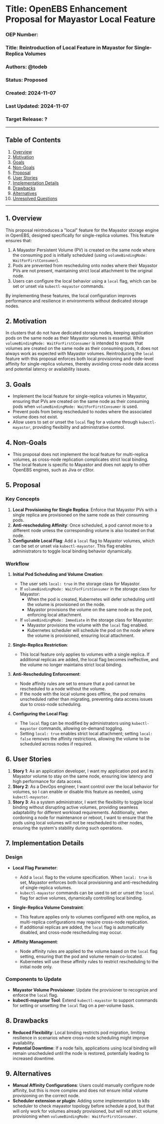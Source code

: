 # Title: OpenEBS Enhancement Proposal for Mayastor Local Feature

### OEP Number: <To be assigned>
### Title: Reintroduction of Local Feature in Mayastor for Single-Replica Volumes
### Authors: @todeb
### Status: Proposed
### Created: 2024-11-07
### Last Updated: 2024-11-07
### Target Release: ?

---

## Table of Contents

1. [Overview](#overview)
2. [Motivation](#motivation)
3. [Goals](#goals)
4. [Non-Goals](#non-goals)
5. [Proposal](#proposal)
6. [User Stories](#user-stories)
7. [Implementation Details](#implementation-details)
8. [Drawbacks](#drawbacks)
9. [Alternatives](#alternatives)
10. [Unresolved Questions](#unresolved-questions)

---

## 1. Overview

This proposal reintroduces a "local" feature for the Mayastor storage engine in OpenEBS, designed specifically for single-replica volumes. This feature ensures that:

1. A Mayastor Persistent Volume (PV) is created on the same node where the consuming pod is initially scheduled (using `volumeBindingMode: WaitForFirstConsumer`).
2. Pods are prevented from rescheduling onto nodes where their Mayastor PVs are not present, maintaining strict local attachment to the original node.
3. Users can configure the local behavior using a `local` flag, which can be set or unset via `kubectl-mayastor` commands.

By implementing these features, the local configuration improves performance and resilience in environments without dedicated storage nodes.

## 2. Motivation

In clusters that do not have dedicated storage nodes, keeping application pods on the same node as their Mayastor volumes is essential. While `volumeBindingMode: WaitForFirstConsumer` is intended to ensure that volumes are created on the same node as their consuming pods, it does not always work as expected with Mayastor volumes. Reintroducing the `local` feature with this proposal enforces both local provisioning and node-level affinity for single-replica volumes, thereby avoiding cross-node data access and potential latency or availability issues.

## 3. Goals

- Implement the local feature for single-replica volumes in Mayastor, ensuring that PVs are created on the same node as their consuming pods when `volumeBindingMode: WaitForFirstConsumer` is used.
- Prevent pods from being rescheduled to nodes where the associated volume does not exist.
- Allow users to set or unset the `local` flag for a volume through `kubectl-mayastor`, providing flexibility and administrative control.

## 4. Non-Goals

- This proposal does not implement the local feature for multi-replica volumes, as cross-node replication complicates strict local binding.
- The local feature is specific to Mayastor and does not apply to other OpenEBS engines, such as Jiva or cStor.

## 5. Proposal

### Key Concepts

1. **Local Provisioning for Single Replica**: Enforce that Mayastor PVs with a single replica are provisioned on the same node as their consuming pods.
2. **Anti-rescheduling Affinity**: Once scheduled, a pod cannot move to a different node unless the corresponding volume is also located on that node.
3. **Configurable Local Flag**: Add a `local` flag to Mayastor volumes, which can be set or unset via `kubectl-mayastor`. This flag enables administrators to toggle local binding behavior dynamically.

### Workflow

1. **Initial Pod Scheduling and Volume Creation**:
   - The user sets `local: true` in the storage class for Mayastor.
   - If `volumeBindingMode: WaitForFirstConsumer` in the storage class for Mayastor:
     - When the pod is created, Kubernetes will defer scheduling until the volume is provisioned on the node.
     - Mayastor provisions the volume on the same node as the pod, enforcing local attachment.
   - If `volumeBindingMode: Immediate` in the storage class for Mayastor:
     - Mayastor provisions the volume with the `local` flag enabled.
     - Kubernetes scheduler will schedule the pod on the node where the volume is provisioned, ensuring local attachment.

2. **Single-Replica Restriction**:
   - This local feature only applies to volumes with a single replica. If additional replicas are added, the local flag becomes ineffective, and the volume no longer maintains strict local binding.

3. **Anti-Rescheduling Enforcement**:
   - Node affinity rules are set to ensure that a pod cannot be rescheduled to a node without the volume.
   - If the node with the local volume goes offline, the pod remains unscheduled rather than migrating, preventing data access issues due to cross-node scheduling.

4. **Configuring the Local Flag**:
   - The `local` flag can be modified by administrators using `kubectl-mayastor` commands, allowing on-demand toggling.
   - Setting `local: true` enables strict local attachment; setting `local: false` removes the affinity restrictions, allowing the volume to be scheduled across nodes if required.

## 6. User Stories

1. **Story 1**: As an application developer, I want my application pod and its Mayastor volume to stay on the same node, ensuring low latency and high performance for data access.
2. **Story 2**: As a DevOps engineer, I want control over the local behavior for volumes, so I can enable or disable this feature as needed, using `kubectl-mayastor`.
3. **Story 3**: As a system administrator, I want the flexibility to toggle local binding without disrupting active volumes, providing seamless adaptability for different workload requirements. Additionally, when cordoning a node for maintenance or reboot, I want to ensure that the pods using local volumes will not be rescheduled to other nodes, ensuring the system's stability during such operations.

## 7. Implementation Details

### Design

- **Local Flag Parameter**: 
  - Add a `local` flag to the volume specification. When `local: true` is set, Mayastor enforces both local provisioning and anti-rescheduling of single-replica volumes.
  - `kubectl-mayastor` commands can be used to set or unset the `local` flag for active volumes, dynamically controlling local binding.

- **Single-Replica Volume Constraint**: 
  - This feature applies only to volumes configured with one replica, as multi-replica configurations may require cross-node replication.
  - If additional replicas are added, the `local` flag is automatically disabled, and cross-node rescheduling may occur.

- **Affinity Management**:
  - Node affinity rules are applied to the volume based on the `local` flag setting, ensuring that the pod and volume remain co-located.
  - Kubernetes will use these affinity rules to restrict rescheduling to the initial node only.

### Components to Update

- **Mayastor Volume Provisioner**: Update the provisioner to recognize and enforce the `local` flag.
- **kubectl-mayastor Tool**: Extend `kubectl-mayastor` to support commands for setting or unsetting the `local` flag on a per-volume basis.

## 8. Drawbacks

- **Reduced Flexibility**: Local binding restricts pod migration, limiting resilience in scenarios where cross-node scheduling might improve availability.
- **Potential Downtime**: If a node fails, applications using local binding will remain unscheduled until the node is restored, potentially leading to increased downtime.

## 9. Alternatives

- **Manual Affinity Configurations**: Users could manually configure node affinity, but this is more complex and does not ensure initial volume provisioning on the correct node.
- **Scheduler extension or plugin**: Adding some implementation to k8s scheduler to check mayastor topology before schedule a pod, but that will only work for volumes already provisioned, but will not strict volume provisioning when `volumeBindingMode: WaitForFirstConsumer`.

